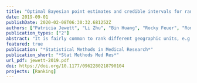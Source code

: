 ```yaml
---
title: "Optimal Bayesian point estimates and credible intervals for ranking with application to county health indices"
date: 2019-09-01
publishDate: 2020-02-08T06:30:32.681252Z
authors: ["Patricia Jewett", "Li Zhu", "Bin Huang", "Rocky Feuer", "Ronald Gangnon"]
publication_types: ["2"]
abstract: "It is fairly common to rank different geographic units, e.g. counties in the USA, based on health indices. In a typical application, point estimates of the health indices are obtained for each county, and the indices are then simply ranked as if they were known constants. Several authors have considered optimal rank estimators under squared error loss on the rank scale as a default method for general purpose ranking, e.g. situations where ranking units across the full spectrum of performance (low, medium, high) is important. While computationally convenient, squared error loss on the rank scale may not represent the true inferential goals of rank consumers. We construct alternative loss functions based on three components: (1) the inferential goal (rank position or pairwise comparisons), (2) the scale (original, log-transformed or rank) and (3) the (positional or pairwise) loss function (0/1, squared error or absolute error). We can obtain optimal ranks for loss functions based on rank positions and nearly optimal ranks for loss functions based on pairwise comparisons paired with highest posterior density (HPD) credible intervals. We compare inferences produced by the various ranking methods, both optimal and heuristic, using low birth weight data for counties in the Midwestern United States, from 2006 to 2012."
featured: true
publication: "*Statistical Methods in Medical Research*"
publication_short: "*Stat Methods Med Res*"
url_pdf: jewett-2019.pdf
doi: https://doi.org/10.1177/0962280218790104
projects: [Ranking]
---
```



